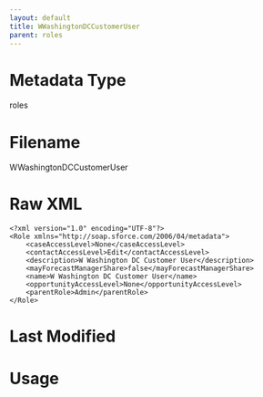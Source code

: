 ```yaml
---
layout: default
title: WWashingtonDCCustomerUser
parent: roles
---
```

# Metadata Type
roles


# Filename 
WWashingtonDCCustomerUser


# Raw XML
```
<?xml version="1.0" encoding="UTF-8"?>
<Role xmlns="http://soap.sforce.com/2006/04/metadata">
    <caseAccessLevel>None</caseAccessLevel>
    <contactAccessLevel>Edit</contactAccessLevel>
    <description>W Washington DC Customer User</description>
    <mayForecastManagerShare>false</mayForecastManagerShare>
    <name>W Washington DC Customer User</name>
    <opportunityAccessLevel>None</opportunityAccessLevel>
    <parentRole>Admin</parentRole>
</Role>
```


# Last Modified


# Usage
